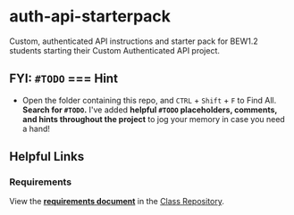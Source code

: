 # auth-api-starterpack

Custom, authenticated API instructions and starter pack for BEW1.2 students starting their Custom Authenticated API project.

## FYI: `#TODO` === Hint

* Open the folder containing this repo, and `CTRL` + `Shift` + `F` to Find All. **Search for `#TODO`.** I've added **helpful `#TODO` placeholders, comments, and hints throughout the project** to jog your memory in case you need a hand!

## Helpful Links

### Requirements

View the [**requirements document**](https://github.com/Product-College-Courses/BEW-1.2-Authentication-and-Associations/blob/master/Projects/02-Custom-API-Project.md) in the [Class Repository](https://github.com/Product-College-Courses/BEW-1.2-Authentication-and-Associations).
